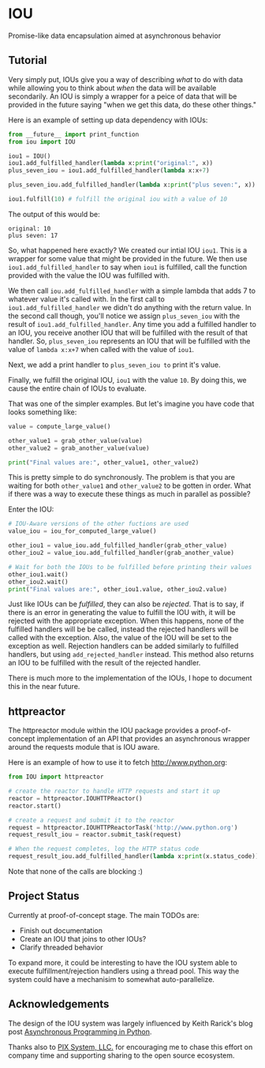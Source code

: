 IOU
===

Promise-like data encapsulation aimed at asynchronous behavior

Tutorial
--------
Very simply put, IOUs give you a way of describing *what* to do with data while
allowing you to think about *when* the data will be available secondarily. An
IOU is simply a wrapper for a peice of data that will be provided in the future
saying "when we get this data, do these other things."

Here is an example of setting up data dependency with IOUs:
```python
from __future__ import print_function
from iou import IOU

iou1 = IOU()
iou1.add_fulfilled_handler(lambda x:print("original:", x))
plus_seven_iou = iou1.add_fulfilled_handler(lambda x:x+7)

plus_seven_iou.add_fulfilled_handler(lambda x:print("plus seven:", x))

iou1.fulfill(10) # fulfill the original iou with a value of 10
```

The output of this would be:

```
original: 10
plus seven: 17
```

So, what happened here exactly? We created our intial IOU `iou1`. This is a
wrapper for some value that might be provided in the future. We then use
`iou1.add_fulfilled_handler` to say when `iou1` is fulfilled, call the
function provided with the value the IOU was fulfilled with.

We then call `iou.add_fulfilled_handler` with a simple lambda that adds 7 to
whatever value it's called with. In the first call to
`iou1.add_fulfilled_handler` we didn't do anything with the return value.
In the second call though, you'll notice we assign
`plus_seven_iou` with the result of `iou1.add_fulfilled_handler`. Any time
you add a fulfilled handler to an IOU, you receive another IOU that will be 
fulfilled with the result of that handler. So, `plus_seven_iou` represents an
IOU that will be fulfilled with the value of `lambda x:x+7` when called with
the value of `iou1`.

Next, we add a print handler to `plus_seven_iou to` print it's value.

Finally, we fulfill the original IOU, `iou1` with the value `10`. By doing this,
we cause the entire chain of IOUs to evaluate.

That was one of the simpler examples. But let's imagine you have code that looks
something like:
```python
value = compute_large_value()

other_value1 = grab_other_value(value)
other_value2 = grab_another_value(value)

print("Final values are:", other_value1, other_value2)
```

This is pretty simple to do synchronously. The problem is that you are waiting
for both `other_value1` and `other_value2` to be gotten in order. What if there
was a way to execute these things as much in parallel as possible?

Enter the IOU:

```python
# IOU-Aware versions of the other fuctions are used
value_iou = iou_for_computed_large_value()

other_iou1 = value_iou.add_fulfilled_handler(grab_other_value)
other_iou2 = value_iou.add_fulfilled_handler(grab_another_value)

# Wait for both the IOUs to be fulfilled before printing their values
other_iou1.wait()
other_iou2.wait()
print("Final values are:", other_iou1.value, other_iou2.value)
```

Just like IOUs can be *fulfilled*, they can also be *rejected*. That is to say,
if there is an error in generating the value to fulfill the IOU with, it will be
rejected with the appropriate exception. When this happens, none of the
fulfilled handlers will be be called, instead the rejected handlers will be
called with the exception. Also, the value of the IOU will be set to the
exception as well. Rejection handlers can be added similarly to fulfilled
handlers, but using `add_rejected_handler` instead. This method also returns an
IOU to be fulfilled with the result of the rejected handler.

There is much more to the implementation of the IOUs, I hope to document this
in the near future.

httpreactor
-----------
The httpreactor module within the IOU package provides a proof-of-concept
implementation of an API that provides an asynchronous wrapper around the
requests module that is IOU aware.

Here is an example of how to use it to fetch http://www.python.org:

```python
from IOU import httpreactor

# create the reactor to handle HTTP requests and start it up
reactor = httpreactor.IOUHTTPReactor()
reactor.start()

# create a request and submit it to the reactor
request = httpreactor.IOUHTTPReactorTask('http://www.python.org')
request_result_iou = reactor.submit_task(request)

# When the request completes, log the HTTP status code
request_result_iou.add_fulfilled_handler(lambda x:print(x.status_code))
```

Note that none of the calls are blocking :)

Project Status
--------------
Currently at proof-of-concept stage. The main TODOs are:
- Finish out documentation
- Create an IOU that joins to other IOUs?
- Clarify threaded behavior

To expand more, it could be interesting to have the IOU system able to execute
fulfillment/rejection handlers using a thread pool. This way the system could
have a mechanisim to somewhat auto-parallelize.

Acknowledgements
----------------
The design of the IOU system was largely influenced by Keith Rarick's blog
post [Asynchronous Programming in Python](http://xph.us/2009/12/10/asynchronous-programming-in-python.html).

Thanks also to [PIX System, LLC.](http://www.pixsystem.com) for encouraging me
to chase this effort on company time and supporting sharing to the open source
ecosystem.
